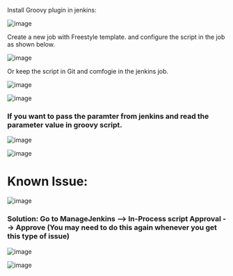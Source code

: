 
Install Groovy plugin in jenkins:

![image](https://user-images.githubusercontent.com/24622526/43383223-e1234d98-93c9-11e8-944e-3766bfa39952.png)

Create a new job with Freestyle template. and configure the script in the job as shown below.

![image](https://user-images.githubusercontent.com/24622526/43383336-34855044-93ca-11e8-91fb-82a9adbefa0e.png)

Or keep the script in Git and comfogie in the jenkins job.

![image](https://user-images.githubusercontent.com/24622526/43383731-6e588b78-93cb-11e8-8294-b1e47ebc0be7.png)

![image](https://user-images.githubusercontent.com/24622526/43383756-7fdc66bc-93cb-11e8-8767-15868b4978b4.png)

### If you want to pass the paramter from jenkins and read the parameter value in groovy script.

![image](https://user-images.githubusercontent.com/24622526/43384336-44fc229c-93cd-11e8-8b0a-9fb1f7f85691.png)

![image](https://user-images.githubusercontent.com/24622526/43384260-005c77cc-93cd-11e8-89e8-e0ac96b94291.png)

# Known Issue:

![image](https://user-images.githubusercontent.com/24622526/43384417-859cff4c-93cd-11e8-808c-c5a3ebb1b805.png)

### Solution: Go to ManageJenkins --> In-Process script Approval --> Approve (You may need to do this again whenever you get this type of issue)

![image](https://user-images.githubusercontent.com/24622526/43384466-aa911ac2-93cd-11e8-98bc-107e5ce645dc.png)

![image](https://user-images.githubusercontent.com/24622526/43384507-c5319ee2-93cd-11e8-83bf-08c2d304238e.png)




